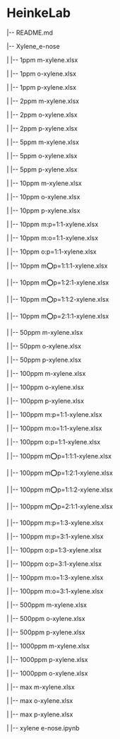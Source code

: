 # HeinkeLab

|-- README.md

|-- Xylene_e-nose

|   |-- 1ppm m-xylene.xlsx

|   |-- 1ppm o-xylene.xlsx

|   |-- 1ppm p-xylene.xlsx

|   |-- 2ppm m-xylene.xlsx

|   |-- 2ppm o-xylene.xlsx

|   |-- 2ppm p-xylene.xlsx

|   |-- 5ppm m-xylene.xlsx

|   |-- 5ppm o-xylene.xlsx

|   |-- 5ppm p-xylene.xlsx

|   |-- 10ppm m-xylene.xlsx

|   |-- 10ppm o-xylene.xlsx

|   |-- 10ppm p-xylene.xlsx

|   |-- 10ppm m:p=1:1-xylene.xlsx

|   |-- 10ppm m:o=1:1-xylene.xlsx

|   |-- 10ppm o:p=1:1-xylene.xlsx

|   |-- 10ppm m:o:p=1:1:1-xylene.xlsx

|   |-- 10ppm m:o:p=1:2:1-xylene.xlsx

|   |-- 10ppm m:o:p=1:1:2-xylene.xlsx

|   |-- 10ppm m:o:p=2:1:1-xylene.xlsx

|   |-- 50ppm m-xylene.xlsx

|   |-- 50ppm o-xylene.xlsx

|   |-- 50ppm p-xylene.xlsx

|   |-- 100ppm m-xylene.xlsx

|   |-- 100ppm o-xylene.xlsx

|   |-- 100ppm p-xylene.xlsx

|   |-- 100ppm m:p=1:1-xylene.xlsx

|   |-- 100ppm m:o=1:1-xylene.xlsx

|   |-- 100ppm o:p=1:1-xylene.xlsx

|   |-- 100ppm m:o:p=1:1:1-xylene.xlsx

|   |-- 100ppm m:o:p=1:2:1-xylene.xlsx

|   |-- 100ppm m:o:p=1:1:2-xylene.xlsx

|   |-- 100ppm m:o:p=2:1:1-xylene.xlsx

|   |-- 100ppm m:p=1:3-xylene.xlsx

|   |-- 100ppm m:p=3:1-xylene.xlsx

|   |-- 100ppm o:p=1:3-xylene.xlsx

|   |-- 100ppm o:p=3:1-xylene.xlsx

|   |-- 100ppm m:o=1:3-xylene.xlsx

|   |-- 100ppm m:o=3:1-xylene.xlsx

|   |-- 500ppm m-xylene.xlsx

|   |-- 500ppm o-xylene.xlsx

|   |-- 500ppm p-xylene.xlsx

|   |-- 1000ppm m-xylene.xlsx

|   |-- 1000ppm p-xylene.xlsx

|   |-- 1000ppm o-xylene.xlsx

|   |-- max m-xylene.xlsx

|   |-- max o-xylene.xlsx

|   |-- max p-xylene.xlsx

|   |-- xylene e-nose.ipynb
